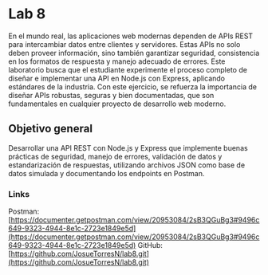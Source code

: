 # Lab 8

En el mundo real, las aplicaciones web modernas dependen de APIs REST para intercambiar
datos entre clientes y servidores. Estas APIs no solo deben proveer información, sino también
garantizar seguridad, consistencia en los formatos de respuesta y manejo adecuado de
errores.
Este laboratorio busca que el estudiante experimente el proceso completo de diseñar e
implementar una API en Node.js con Express, aplicando estándares de la industria. Con este
ejercicio, se refuerza la importancia de diseñar APIs robustas, seguras y bien documentadas,
que son fundamentales en cualquier proyecto de desarrollo web moderno.

## Objetivo general

Desarrollar una API REST con Node.js y Express que implemente buenas prácticas de
seguridad, manejo de errores, validación de datos y estandarización de respuestas, utilizando
archivos JSON como base de datos simulada y documentando los endpoints en Postman.

### Links

Postman: [https://documenter.getpostman.com/view/20953084/2sB3QGuBg3#9496c649-9323-4944-8e1c-2723e1849e5d](https://documenter.getpostman.com/view/20953084/2sB3QGuBg3#9496c649-9323-4944-8e1c-2723e1849e5d)
GitHub: [https://github.com/JosueTorresN/lab8.git](https://github.com/JosueTorresN/lab8.git)